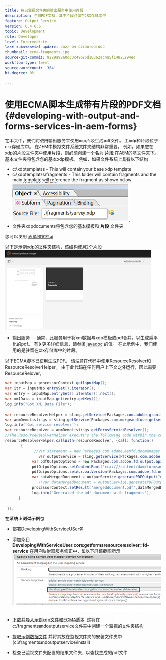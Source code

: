 ```yaml
---
title: 在已监视文件夹的输出服务中使用片段
description: 生成PDF文档，其中片段驻留在CRX存储库中
feature: Output Service
version: 6.4,6.5
topic: Development
role: Developer
level: Intermediate
last-substantial-update: 2022-09-07T00:00:00Z
thumbnail: ecma-fragments.jpg
source-git-commit: 9229a92a0d33c49526d10362ac4a5f14823294ed
workflow-type: tm+mt
source-wordcount: '364'
ht-degree: 0%

---
```


# 使用ECMA脚本生成带有片段的PDF文档{#developing-with-output-and-forms-services-in-aem-forms}


在本文中，我们将使用输出服务来使用xdp片段生成pdf文件。 主xdp和片段位于crx存储库中。 在AEM中模拟文件系统文件夹结构非常重要。 例如，如果您在xdp的片段文件夹中使用片段，则必须创建一个名为 **片段** 在AEM的基文件夹下。 基本文件夹将包含您的基本xdp模板。 例如，如果文件系统上具有以下结构
* c:\xdptemplates - This will contain your base xdp template
* c:\xdptemplates\fragments - This folder will contain fragments and the main template will reference the fragment as shown below
   ![fragment-xdp](assets/survey-fragment.png).
* 文件夹xdpdocuments将包含您的基本模板和 **片段** 文件夹

您可以使用 [表单和文档ui](http://localhost:4502/aem/forms.html/content/dam/formsanddocuments)

以下是示例xdp的文件夹结构，该结构使用2个片段
![表单&amp;文档](assets/fragment-folder-structure-ui.png)


* 输出服务 — 通常，此服务用于将xml数据与xdp模板或pdf合并，以生成扁平化的pdf。 有关更多详细信息，请参阅 [javadoc](https://helpx.adobe.com/experience-manager/6-5/forms/javadocs/index.html?com/adobe/fd/output/api/OutputService.html) 的值。 在此示例中，我们使用的是驻留在crx存储库中的片段。


以下ECMA脚本已使用生成PDF。 请注意在代码中使用ResourceResolver和ResourceResolverHelper。 由于此代码在任何用户上下文之外运行，因此需要ResourceRelover。

```java
var inputMap = processorContext.getInputMap();
var itr = inputMap.entrySet().iterator();
var entry = inputMap.entrySet().iterator().next();
var xmlData = inputMap.get(entry.getKey());
log.info("Got XML Data File");

var resourceResolverHelper = sling.getService(Packages.com.adobe.granite.resourceresolverhelper.ResourceResolverHelper);
var aemDemoListings = sling.getService(Packages.com.mergeandfuse.getserviceuserresolver.GetResolver);
log.info("Got service resolver");
var resourceResolver = aemDemoListings.getFormsServiceResolver();
//The ResourceResolverHelper execute's the following code within the context of the resourceResolver 
resourceResolverHelper.callWith(resourceResolver, {call: function()
       {
             //var statement = new Packages.com.adobe.aemfd.docmanager.Document("/content/dam/formsanddocuments/xdpdocuments/main.xdp",resourceResolver);
               var outputService = sling.getService(Packages.com.adobe.fd.output.api.OutputService);
            var pdfOutputOptions = new Packages.com.adobe.fd.output.api.PDFOutputOptions();
            pdfOutputOptions.setContentRoot("crx:///content/dam/formsanddocuments/xdpdocuments");
            pdfOutputOptions.setAcrobatVersion(Packages.com.adobe.fd.output.api.AcrobatVersion.Acrobat_11);
            var dataMergedDocument = outputService.generatePDFOutput("main.xdp",xmlData,pdfOutputOptions);
               //var dataMergedDocument = outputService.generatePDFOutput(statement,xmlData,pdfOutputOptions);
            processorContext.setResult("mergeddocument.pdf",dataMergedDocument);
            log.info("Generated the pdf document with fragments");
      }

 });
```

**在系统上测试示例包**
* [部署DevelopingWithServiceUSer包](assets/DevelopingWithServiceUser.jar)
* 添加条目 **DevelopingWithServiceUser.core:getformsresourceresolver=fd-service** 在用户映射器服务修正中，如以下屏幕截图所示
   ![用户映射器修正](assets/user-mapper-service-amendment.png)
* [下载并导入示例xdp文件和ECMA脚本](assets/watched-folder-fragments-ecma.zip).
这将在c:/fragmentsandoutputservice文件夹中创建一个监视的文件夹结构

* [提取示例数据文件](assets/usingFragmentsSampleData.zip) 并将其放在监视文件夹的安装文件夹中(c:\fragmentsandoutputservice\install)

* 检查已监视文件夹配置的结果文件夹，以查找生成的pdf文件

